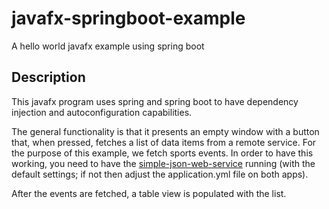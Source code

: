 # javafx-springboot-example
A hello world javafx example using spring boot

## Description
This javafx program uses spring and spring boot to have dependency injection
and autoconfiguration capabilities.

The general functionality is that it presents an empty window with
a button that, when pressed, fetches a list of data items from a remote
service. For the purpose of this example, we fetch sports events. In order to have
this working, you need to have the [simple-json-web-service](https://github.com/spyridon-ninos/simple-json-web-service)
running (with the default settings; if not then adjust the application.yml
file on both apps).

After the events are fetched, a table view is populated with the list.



